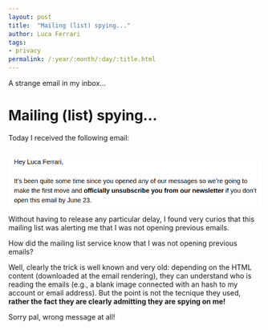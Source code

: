 ```yaml
---
layout: post
title:  "Mailing (list) spying..."
author: Luca Ferrari
tags:
- privacy
permalink: /:year/:month/:day/:title.html
---
```

A strange email in my inbox...

# Mailing (list) spying...

Today I received the following email:

<center>
<br/>
<img src="/images/posts/be_professional/be_professional_3.png" alt="" />
<br/>
</center>

Without having to release any particular delay, I found very curios that this mailing list was alerting me that I was not opening previous emails.

How did the mailing list service know that I was not opening previous emails?

Well, clearly the trick is well known and very old: depending on the HTML content (downloaded at the email rendering), they can understand who is reading the emails (e.g., a blank image connected with an hash to my account or email address).
But the point is not the tecnique they used, **rather the fact they are clearly admitting they are spying on me!**

Sorry pal, wrong message at all!
